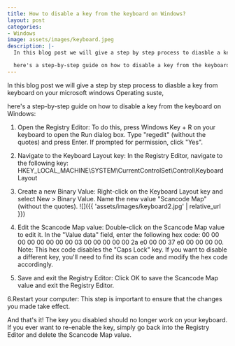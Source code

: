 ```yaml
---
title: How to disable a key from the keyboard on Windows?
layout: post
categories:
- Windows
image: assets/images/keyboard.jpeg
description: |-
  In this blog post we will give a step by step process to diasble a key from keyboard on your microsoft windows Operating suste,

  here's a step-by-step guide on how to disable a key from the keyboard on Windows:
---
```


In this blog post we will give a step by step process to diasble a key from keyboard on your microsoft windows Operating suste,

here's a step-by-step guide on how to disable a key from the keyboard on Windows:

1. Open the Registry Editor: To do this, press Windows Key + R on your keyboard to open the Run dialog box. Type "regedit" (without the quotes) and press Enter. If prompted for permission, click "Yes".

2. Navigate to the Keyboard Layout key: In the Registry Editor, navigate to the following key: HKEY_LOCAL_MACHINE\SYSTEM\CurrentControlSet\Control\Keyboard Layout

3. Create a new Binary Value: Right-click on the Keyboard Layout key and select New > Binary Value. Name the new value "Scancode Map" (without the quotes).
![]({{ 'assets/images/keyboard2.jpg' | relative_url }})

4. Edit the Scancode Map value: Double-click on the Scancode Map value to edit it. In the "Value data" field, enter the following hex code: 00 00 00 00 00 00 00 00 03 00 00 00 00 00 2a e0 00 00 37 e0 00 00 00 00. 
Note: This hex code disables the "Caps Lock" key. If you want to disable a different key, you'll need to find its scan code and modify the hex code accordingly.

5. Save and exit the Registry Editor: Click OK to save the Scancode Map value and exit the Registry Editor.

6.Restart your computer: This step is important to ensure that the changes you made take effect.

And that's it! The key you disabled should no longer work on your keyboard. If you ever want to re-enable the key, simply go back into the Registry Editor and delete the Scancode Map value.
